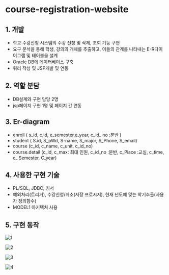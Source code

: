 # course-registration-website

## 1. 개발 
- 학교 수강신청 시스템의 수강 신청 및 삭제, 조회 기능 구현
- 요구 분석을 통해 학생, 강의의 개체를 추출하고, 이들의 관계를 나타내는 E-R다이어그램 및 테이블을 설계
- Oracle DB에 데이터베이스 구축
- 쿼리 작성 및 JSP개발 및 연동

## 2. 역할 분담
- DB설계와 구현 담당 2명
- jsp페이지 구현 1명 및 페이지 간 연동

## 3. Er-diagram

- enroll ( s_id, c.id, e_semester,e_year, c_id_ no :분반 )  
- student ( S.id, S_pWd, S-name, S_major, S_Phone, S_email)  
- course (c_id, c_name, c_unit, c_id_no)  
- course.detail (c_id, c_max: 최대 인원, c_id_no :분반, c_Place :교실, c_time, c_ Semester, C_year)

## 4. 사용한 구현 기술
- PL/SQL, JDBC, 커서  
- 예외처리(트리거), 수강신청/취소(저장 프로시저), 현재 년도에 맞는 학기추출(사용자 정의함수) 
- MODEL1 아키텍처 사용

## 5. 구현 동작
![1](https://user-images.githubusercontent.com/85435343/231026812-09c6f33e-a8c2-4f2c-8ac0-3f940901ef84.PNG)  

![2](https://user-images.githubusercontent.com/85435343/231026816-e98eec7f-8903-493c-ae8e-7f4d175779b4.PNG)  

![3](https://user-images.githubusercontent.com/85435343/231026818-873ce732-6b20-4aef-9641-6c0b5bc0ef28.PNG)   

![4](https://user-images.githubusercontent.com/85435343/231026819-05ddb083-f545-4750-bb91-507d945a03fb.PNG)   
